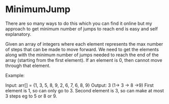 # MinimumJump
There are so many ways to do this which you can find it online but my approach to get minimum number of jumps to reach end is easy and self explanatory.

Given an array of integers where each element represents the max number of steps that can be made to move forward. We need to get the elements along with the minimum number of jumps needed to reach the end of the array (starting from the first element). If an element is 0, then cannot move through that element.

Example:

Input: arr[] = {1, 3, 5, 8, 9, 2, 6, 7, 6, 8, 9}
Output: 3 (1-> 3 -> 8 ->9)
First element is 1, so can only go to 3. Second element is 3, so can make at most 3 steps eg to 5 or 8 or 9.
